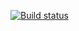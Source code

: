 [![Build status](https://ci.appveyor.com/api/projects/status/xny8c04fy35b6twb/branch/master?svg=true)](https://ci.appveyor.com/project/Valery-Buz/api-ci/branch/master)
